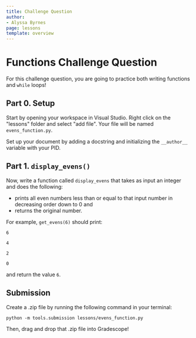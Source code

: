 ```yaml
---
title: Challenge Question 
author:
- Alyssa Byrnes
page: lessons
template: overview
---
```


# Functions Challenge Question

For this challenge question, you are going to practice both writing functions and `while` loops!

## Part 0. Setup

Start by opening your workspace in Visual Studio. Right click on the "lessons" folder and select "add file". Your file will be named `evens_function.py`.

Set up your document by adding a docstring and initializing the `__author__` variable with your PID.

## Part 1. `display_evens()`

Now, write a function called `display_evens` that takes as input an integer and does the following:

- prints all even numbers less than or equal to that input number in decreasing order down to 0 and 
- returns the original number.

For example, `get_evens(6)` should print:

`6`

`4`

`2`

`0`

and return the value `6`.


## Submission

Create a .zip file by running the following command in your terminal:

```python -m tools.submission lessons/evens_function.py```

Then, drag and drop that .zip file into Gradescope!
